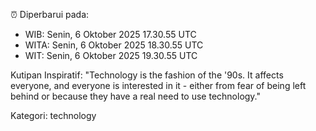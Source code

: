 ⏰ Diperbarui pada:
- WIB: Senin, 6 Oktober 2025 17.30.55 UTC
- WITA: Senin, 6 Oktober 2025 18.30.55 UTC
- WIT: Senin, 6 Oktober 2025 19.30.55 UTC

Kutipan Inspiratif:
"Technology is the fashion of the '90s. It affects everyone, and everyone is interested in it - either from fear of being left behind or because they have a real need to use technology."


Kategori: technology

